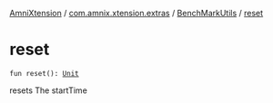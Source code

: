 [AmniXtension](../../index.md) / [com.amnix.xtension.extras](../index.md) / [BenchMarkUtils](index.md) / [reset](./reset.md)

# reset

`fun reset(): `[`Unit`](https://kotlinlang.org/api/latest/jvm/stdlib/kotlin/-unit/index.html)

resets The startTime

